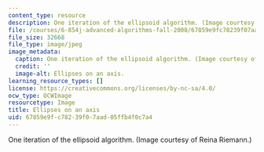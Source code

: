 ```yaml
---
content_type: resource
description: One iteration of the ellipsoid algorithm. (Image courtesy of Reina Riemann.)
file: /courses/6-854j-advanced-algorithms-fall-2008/67859e9fc78239f07aad05ffb4f0c7a4_6-854jf08.jpg
file_size: 32668
file_type: image/jpeg
image_metadata:
  caption: One iteration of the ellipsoid algorithm. (Image courtesy of Reina Riemann.)
  credit: ''
  image-alt: Ellipses on an axis.
learning_resource_types: []
license: https://creativecommons.org/licenses/by-nc-sa/4.0/
ocw_type: OCWImage
resourcetype: Image
title: Ellipses on an axis
uid: 67859e9f-c782-39f0-7aad-05ffb4f0c7a4
---
```

One iteration of the ellipsoid algorithm. (Image courtesy of Reina Riemann.)
